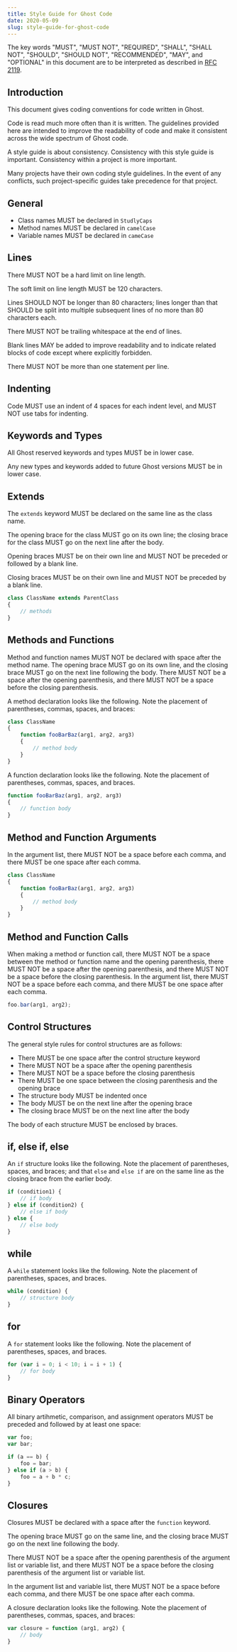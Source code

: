 ```yaml
---
title: Style Guide for Ghost Code
date: 2020-05-09
slug: style-guide-for-ghost-code
---
```


The key words "MUST", "MUST NOT", "REQUIRED", "SHALL", "SHALL NOT", "SHOULD", "SHOULD NOT", "RECOMMENDED", "MAY", and "OPTIONAL" in this document are to be interpreted as described in [RFC 2119](http://tools.ietf.org/html/rfc2119).

## Introduction
This document gives coding conventions for code written in Ghost.

Code is read much more often than it is written. The guidelines provided here are intended to improve the readability of code and make it consistent across the wide spectrum of Ghost code.

A style guide is about consistency. Consistency with this style guide is important. Consistency within a project is more important.

Many projects have their own coding style guidelines. In the event of any conflicts, such project-specific guides take precedence for that project.

## General
- Class names MUST be declared in `StudlyCaps`
- Method names MUST be declared in `camelCase`
- Variable names MUST be declared in `cameCase`

## Lines
There MUST NOT be a hard limit on line length.

The soft limit on line length MUST be 120 characters.

Lines SHOULD NOT be longer than 80 characters; lines longer than that SHOULD be split into multiple subsequent lines of no more than 80 characters each.

There MUST NOT be trailing whitespace at the end of lines.

Blank lines MAY be added to improve readability and to indicate related blocks of code except where explicitly forbidden.

There MUST NOT be more than one statement per line.

## Indenting
Code MUST use an indent of 4 spaces for each indent level, and MUST NOT use tabs for indenting.

## Keywords and Types
All Ghost reserved keywords and types MUST be in lower case.

Any new types and keywords added to future Ghost versions MUST be in lower case.

## Extends
The `extends` keyword MUST be declared on the same line as the class name.

The opening brace for the class MUST go on its own line; the closing brace for the class MUST go on the next line after the body.

Opening braces MUST be on their own line and MUST NOT be preceded or followed by a blank line.

Closing braces MUST be on their own line and MUST NOT be preceded by a blank line.

```javascript
class ClassName extends ParentClass
{
    // methods
}
```

## Methods and Functions
Method and function names MUST NOT be declared with space after the method name. The opening brace MUST go on its own line, and the closing brace MUST go on the next line following the body. There MUST NOT be a space after the opening parenthesis, and there MUST NOT be a space before the closing parenthesis.

A method declaration looks like the following. Note the placement of parentheses, commas, spaces, and braces:

```javascript
class ClassName
{
    function fooBarBaz(arg1, arg2, arg3)
    {
        // method body
    }
}
```

A function declaration looks like the following. Note the placement of parentheses, commas, spaces, and braces.

```javascript
function fooBarBaz(arg1, arg2, arg3)
{
    // function body
}
```

## Method and Function Arguments
In the argument list, there MUST NOT be a space before each comma, and there MUST be one space after each comma.

```javascript
class ClassName
{
    function fooBarBaz(arg1, arg2, arg3)
    {
        // method body
    }
}
```

## Method and Function Calls
When making a method or function call, there MUST NOT be a space between the method or function name and the opening parenthesis, there MUST NOT be a space after the opening parenthesis, and there MUST NOT be a space before the closing parenthesis. In the argument list, there MUST NOT be a space before each comma, and there MUST be one space after each comma.

```javascript
foo.bar(arg1, arg2);
```

## Control Structures
The general style rules for control structures are as follows:

- There MUST be one space after the control structure keyword
- There MUST NOT be a space after the opening parenthesis
- There MUST NOT be a space before the closing parenthesis
- There MUST be one space between the closing parenthesis and the opening brace
- The structure body MUST be indented once
- The body MUST be on the next line after the opening brace
- The closing brace MUST be on the next line after the body

The body of each structure MUST be enclosed by braces.

## if, else if, else
An `if` structure looks like the following. Note the placement of parentheses, spaces, and braces; and that `else` and `else if` are on the same line as the closing brace from the earlier body.

```javascript
if (condition1) {
    // if body
} else if (condition2) {
    // else if body
} else {
    // else body
}
```

## while
A `while` statement looks like the following. Note the placement of parentheses, spaces, and braces.

```javascript
while (condition) {
    // structure body
}
```

## for
A `for` statement looks like the following. Note the placement of parentheses, spaces, and braces.

```javascript
for (var i = 0; i < 10; i = i + 1) {
    // for body
}
```

## Binary Operators
All binary artihmetic, comparison, and assignment operators MUST be preceded and followed by at least one space:

```javascript
var foo;
var bar;

if (a == b) {
    foo = bar;
} else if (a > b) {
    foo = a + b * c;
}
```

## Closures
Closures MUST be declared with a space after the `function` keyword.

The opening brace MUST go on the same line, and the closing brace MUST go on the next line following the body.

There MUST NOT be a space after the opening parenthesis of the argument list or variable list, and there MUST NOT be a space before the closing parenthesis of the argument list or variable list.

In the argument list and variable list, there MUST NOT be a space before each comma, and there MUST be one space after each comma.

A closure declaration looks like the following. Note the placement of parentheses, commas, spaces, and braces:

```javascript
var closure = function (arg1, arg2) {
    // body
}
```